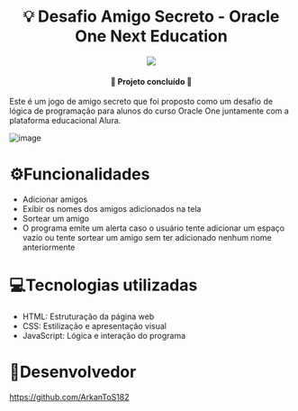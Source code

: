 # <h1 align="center"> 💡 Desafio Amigo Secreto - Oracle One Next Education </h1>

<p align="center">
<img loading="lazy" src="https://github.com/user-attachments/assets/5f36a27a-0bc5-4503-9d66-a5b76dcaa22e"/>
</p>

<h4 align="center"> 
    🚀  Projeto concluído  🚀
</h4>
Este é um jogo de amigo secreto que foi proposto como um desafio de lógica de programação para alunos do curso Oracle One juntamente com a plataforma educacional Alura. 

![image](https://github.com/user-attachments/assets/51f6968e-070d-430d-b642-5fa69decc0cb)


# ⚙️Funcionalidades

- Adicionar amigos
- Exibir os nomes dos amigos adicionados na tela
- Sortear um amigo
- O programa emite um alerta caso o usuário tente adicionar um espaço vazio ou tente sortear um amigo sem ter adicionado nenhum nome anteriormente


# 💻Tecnologias utilizadas

- HTML: Estruturação da página web
- CSS: Estilização e apresentação visual
- JavaScript: Lógica e interação do programa


# 🧔Desenvolvedor

https://github.com/ArkanToS182
